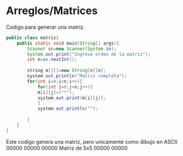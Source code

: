# Arreglos/Matrices

Codigo para generar una matriz.
```Java
public class matriz{
	public static void main(String[] args){
		Scanner sc=new Scanner(System.in);
		System.out.print("Ingrese orden de la matriz");
		int n=sc.nextInt();
	
		string m[][]=new String[n][n];
		system.out.println("Matriz completa");
		for(int i=0;i<n;i++){
			for(int j=0;j<n;j++){
			m[i][j]=("*");
			system.out.print(m[i][j]);
			}
			system.out.println("");
			
		}
	}
}
```

Este codigo genera una matriz, pero unicamente como dibujo en ASCII
00000
00000
00000    Matriz de 5x5
00000
00000

